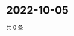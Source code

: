# 2022-10-05

共 0 条

<!-- BEGIN WEIBO -->
<!-- 最后更新时间 Wed Oct 05 2022 14:35:48 GMT+0800 (China Standard Time) -->

<!-- END WEIBO -->
